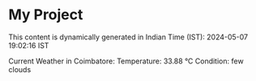 # My Project

This content is dynamically generated in Indian Time (IST): 2024-05-07 19:02:16 IST


Current Weather in Coimbatore:
Temperature: 33.88 °C
Condition: few clouds
